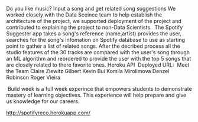 Do you like music? Input a song and get related song suggestions
We worked closely with the Data Sceince team to help establish the architecture of the project,
we supported deployment of the project and contributed to explaining the project to non-Data Scientists.
​
The Spotify Suggester app takes a song's reference (name,artist) provides the user,
searches for the song's infomation on Spotify database to use as starting point to
gather a list of related songs. After the decribed process all the studio features of
the 30 tracks are compared with the user's song through an ML algorithm and reordered 
to provide the user with the top 5 songs that are closely related to there favorite ones.
​
Heroku API
​
Deployed URL:
​
Meet the Team
Claire Ziewitz Gilbert 
Kevin Bui
Komila Mirolimova 
Denzel Robinson
Roger Vieira

​
Build week is a full week experince that empowers students to demonstrate mastery
of learning objectives. 
This experience will help prepare and give us knowledge for our careers.

http://spotifyreco.herokuapp.com/
